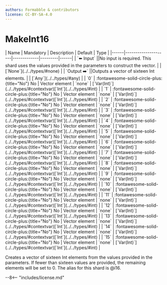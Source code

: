 ```yaml
---
authors: Formabble & contributors
license: CC-BY-SA-4.0
---
```



# MakeInt16

<div class="sh-parameters" markdown="1">
| Name | Mandatory | Description | Default | Type |
|------|---------------------|-------------|---------|------|
| `⬅️ Input` ||No input is required. This shard uses the values provided in the parameters to construct the vector. | | [`None`](../../types/#none) |
| `Output ➡️` ||Outputs a vector of sixteen Int elements. | | [`Any`](../../types/#any) |
| `0` | :fontawesome-solid-circle-plus:{title="No"} No  | Vector element | `none` | [`Var(Int)`](../../types/#contextvar)[`Int`](../../types/#int) |
| `1` | :fontawesome-solid-circle-plus:{title="No"} No  | Vector element | `none` | [`Var(Int)`](../../types/#contextvar)[`Int`](../../types/#int) |
| `2` | :fontawesome-solid-circle-plus:{title="No"} No  | Vector element | `none` | [`Var(Int)`](../../types/#contextvar)[`Int`](../../types/#int) |
| `3` | :fontawesome-solid-circle-plus:{title="No"} No  | Vector element | `none` | [`Var(Int)`](../../types/#contextvar)[`Int`](../../types/#int) |
| `4` | :fontawesome-solid-circle-plus:{title="No"} No  | Vector element | `none` | [`Var(Int)`](../../types/#contextvar)[`Int`](../../types/#int) |
| `5` | :fontawesome-solid-circle-plus:{title="No"} No  | Vector element | `none` | [`Var(Int)`](../../types/#contextvar)[`Int`](../../types/#int) |
| `6` | :fontawesome-solid-circle-plus:{title="No"} No  | Vector element | `none` | [`Var(Int)`](../../types/#contextvar)[`Int`](../../types/#int) |
| `7` | :fontawesome-solid-circle-plus:{title="No"} No  | Vector element | `none` | [`Var(Int)`](../../types/#contextvar)[`Int`](../../types/#int) |
| `8` | :fontawesome-solid-circle-plus:{title="No"} No  | Vector element | `none` | [`Var(Int)`](../../types/#contextvar)[`Int`](../../types/#int) |
| `9` | :fontawesome-solid-circle-plus:{title="No"} No  | Vector element | `none` | [`Var(Int)`](../../types/#contextvar)[`Int`](../../types/#int) |
| `10` | :fontawesome-solid-circle-plus:{title="No"} No  | Vector element | `none` | [`Var(Int)`](../../types/#contextvar)[`Int`](../../types/#int) |
| `11` | :fontawesome-solid-circle-plus:{title="No"} No  | Vector element | `none` | [`Var(Int)`](../../types/#contextvar)[`Int`](../../types/#int) |
| `12` | :fontawesome-solid-circle-plus:{title="No"} No  | Vector element | `none` | [`Var(Int)`](../../types/#contextvar)[`Int`](../../types/#int) |
| `13` | :fontawesome-solid-circle-plus:{title="No"} No  | Vector element | `none` | [`Var(Int)`](../../types/#contextvar)[`Int`](../../types/#int) |
| `14` | :fontawesome-solid-circle-plus:{title="No"} No  | Vector element | `none` | [`Var(Int)`](../../types/#contextvar)[`Int`](../../types/#int) |
| `15` | :fontawesome-solid-circle-plus:{title="No"} No  | Vector element | `none` | [`Var(Int)`](../../types/#contextvar)[`Int`](../../types/#int) |

</div>

Creates a vector of sixteen Int elements from the values provided in the parameters. If fewer than sixteen values are provided, the remaining elements will be set to 0. The alias for this shard is @i16.

--8<-- "includes/license.md"

